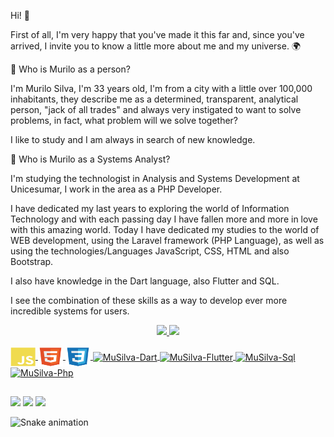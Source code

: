 Hi! 👋

First of all, I'm very happy that you've made it this far and, since you've arrived, I invite you to know a little more about me and my universe. 🌍

🚀 Who is Murilo as a person?

I'm Murilo Silva, I'm 33 years old, I'm from a city with a little over 100,000 inhabitants, they describe me as a determined, transparent, analytical person, "jack of all trades" and always very instigated to want to solve problems, in fact, what problem will we solve together?

I like to study and I am always in search of new knowledge.

🚀 Who is Murilo as a Systems Analyst?

I'm studying the technologist in Analysis and Systems Development at Unicesumar, I work in the area as a PHP Developer.

I have dedicated my last years to exploring the world of Information Technology and with each passing day I have fallen more and more in love with this amazing world. Today I have dedicated my studies to the world of WEB development, using the Laravel framework (PHP Language), as well as using the technologies/Languages ​​JavaScript, CSS, HTML and also Bootstrap.

I also have knowledge in the Dart language, also Flutter and SQL.

I see the combination of these skills as a way to develop ever more incredible systems for users.

<div align="center">
  <a href="https://github.com/MuriloAlexSilva">
  <img height="180em" src="https://github-readme-stats.vercel.app/api?username=MuriloAlexSilva&show_icons=true&theme=dracula&include_all_commits=true&count_private=true"/>
  <img height="180em" src="https://github-readme-stats.vercel.app/api/top-langs/?username=MuriloAlexSilva&layout=compact&langs_count=7&theme=dracula"/>
</div>
<div style="display: inline_block"><br>
  <img align="center" alt="MuSilva-Js" height="30" width="40" src="https://raw.githubusercontent.com/devicons/devicon/master/icons/javascript/javascript-plain.svg">
  <img align="center" alt="MuSilva-HTML" height="30" width="40" src="https://raw.githubusercontent.com/devicons/devicon/master/icons/html5/html5-original.svg">
  <img align="center" alt="MuSilva-CSS" height="30" width="40" src="https://raw.githubusercontent.com/devicons/devicon/master/icons/css3/css3-original.svg">
  <img align="center" alt="MuSilva-Dart" height="30" width="40" src="https://cdn.jsdelivr.net/gh/devicons/devicon/icons/dart/dart-original.svg">
  <img align="center" alt="MuSilva-Flutter" height="30" width="40" src="https://cdn.jsdelivr.net/gh/devicons/devicon/icons/flutter/flutter-original.svg">
  <img align="center" alt="MuSilva-Sql" height="30" width="40" src="https://cdn.jsdelivr.net/gh/devicons/devicon/icons/mysql/mysql-original-wordmark.svg">
  <img align="center" alt="MuSilva-Php" height="30" width="40" src="https://cdn.jsdelivr.net/gh/devicons/devicon/icons/php/php-original.svg">
  
</div>
  
  ##
 
<div> 
  <a href="https://www.instagram.com/musilva27" target="_blank"><img src="https://img.shields.io/badge/-Instagram-%23E4405F?style=for-the-badge&logo=instagram&logoColor=white" target="_blank"></a>
  <a href = "mailto:murilo.alex.silva@gmail.com"><img src="https://img.shields.io/badge/-Gmail-%23333?style=for-the-badge&logo=gmail&logoColor=white" target="_blank"></a>
  <a href="https://www.linkedin.com/in/murilo-alex-aparecido-silva-b1873577/" target="_blank"><img src="https://img.shields.io/badge/-LinkedIn-%230077B5?style=for-the-badge&logo=linkedin&logoColor=white" target="_blank"></a> 
  
 ![Snake animation](https://github.com/MuriloAlexSilva/MuriloAlexSilva/blob/output/github-contribution-grid-snake.svg)
  
</div>

 
